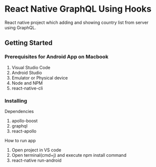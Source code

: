 # React Native GraphQL Using Hooks
React native project which adding and showing country list from server using GraphQL.

## Getting Started

### Prerequisites for Android App on Macbook
  1. Visual Studio Code
  2. Android Studio
  3. Emulator or Physical device
  4. Node and NPM 
  5. react-native-cli

### Installing

Dependencies 
  1. apollo-boost
  2. graphql
  3. react-apollo

How to run app
  1. Open project in VS code
  2. Open terminal(cmd+j) and execute npm install command
  3. react-native run-android
